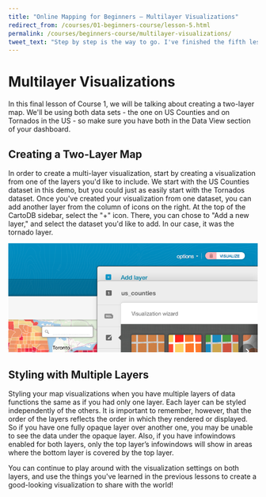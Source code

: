 ```yaml
---
title: "Online Mapping for Beginners — Multilayer Visualizations"
redirect_from: /courses/01-beginners-course/lesson-5.html
permalink: /courses/beginners-course/multilayer-visualizations/
tweet_text: "Step by step is the way to go. I've finished the fifth lesson of the map academy. Check it out"
---
```

# Multilayer Visualizations

In this final lesson of Course 1, we will be talking about creating a two-layer map. We'll be using both data sets - the one on US Counties and on Tornados in the US - so make sure you have both in the Data View section of your dashboard.

## Creating a Two-Layer Map

In order to create a multi-layer visualization, start by creating a visualization from one of the layers you'd like to include. We start with the US Counties dataset in this demo, but you could just as easily start with the Tornados dataset. Once you've created your visualization from one dataset, you can add another layer from the column of icons on the right. At the top of the CartoDB sidebar, select the "+" icon. There, you can chose to "Add a new layer," and select the dataset you'd like to add. In our case, it was the tornado layer.

![Adding a layer.](/img/course1/lesson5/addlayer.png)


## Styling with Multiple Layers

Styling your map visualizations when you have multiple layers of data functions the same as if you had only one layer. Each layer can be styled independently of the others. It is important to remember, however, that the order of the layers reflects the order in which they rendered or displayed. So if you have one fully opaque layer over another one, you may be unable to see the data under the opaque layer. Also, if you have infowindows enabled for both layers, only the top layer’s infowindows will show in areas where the bottom layer is covered by the top layer.

You can continue to play around with the visualization settings on both layers, and use the things you've learned in the previous lessons to create a good-looking visualization to share with the world!
